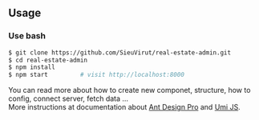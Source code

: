 
## Usage

### Use bash

```bash
$ git clone https://github.com/SieuVirut/real-estate-admin.git
$ cd real-estate-admin
$ npm install
$ npm start         # visit http://localhost:8000
```

You can read more about how to create new componet, structure, how to config, connect server, fetch data ...
<br/>
More instructions at documentation about [Ant Design Pro](http://pro.ant.design/docs/getting-started) and [Umi JS](https://umijs.org/guide).

